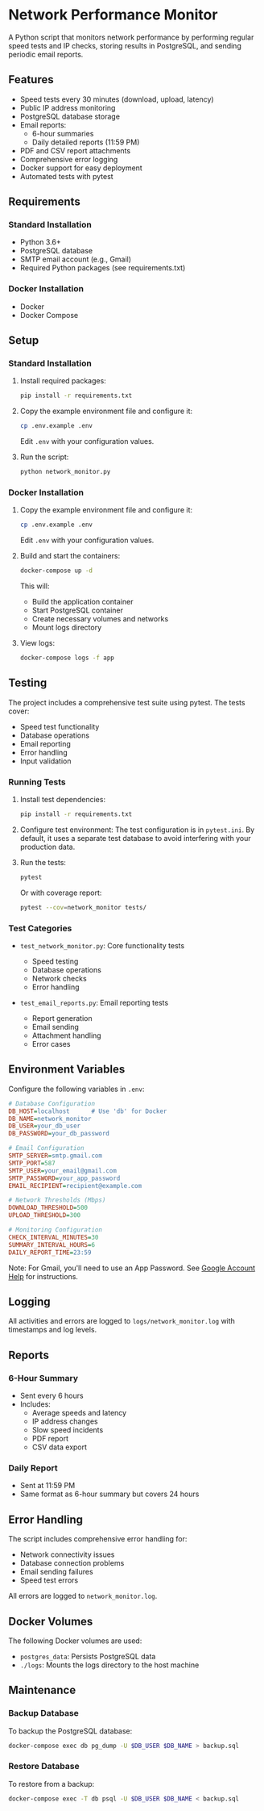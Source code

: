 # Network Performance Monitor

A Python script that monitors network performance by performing regular speed tests and IP checks, storing results in PostgreSQL, and sending periodic email reports.

## Features

- Speed tests every 30 minutes (download, upload, latency)
- Public IP address monitoring
- PostgreSQL database storage
- Email reports:
  - 6-hour summaries
  - Daily detailed reports (11:59 PM)
- PDF and CSV report attachments
- Comprehensive error logging
- Docker support for easy deployment
- Automated tests with pytest

## Requirements

### Standard Installation
- Python 3.6+
- PostgreSQL database
- SMTP email account (e.g., Gmail)
- Required Python packages (see requirements.txt)

### Docker Installation
- Docker
- Docker Compose

## Setup

### Standard Installation

1. Install required packages:
   ```bash
   pip install -r requirements.txt
   ```

2. Copy the example environment file and configure it:
   ```bash
   cp .env.example .env
   ```
   Edit `.env` with your configuration values.

3. Run the script:
   ```bash
   python network_monitor.py
   ```

### Docker Installation

1. Copy the example environment file and configure it:
   ```bash
   cp .env.example .env
   ```
   Edit `.env` with your configuration values.

2. Build and start the containers:
   ```bash
   docker-compose up -d
   ```

   This will:
   - Build the application container
   - Start PostgreSQL container
   - Create necessary volumes and networks
   - Mount logs directory

3. View logs:
   ```bash
   docker-compose logs -f app
   ```

## Testing

The project includes a comprehensive test suite using pytest. The tests cover:
- Speed test functionality
- Database operations
- Email reporting
- Error handling
- Input validation

### Running Tests

1. Install test dependencies:
   ```bash
   pip install -r requirements.txt
   ```

2. Configure test environment:
   The test configuration is in `pytest.ini`. By default, it uses a separate test database
   to avoid interfering with your production data.

3. Run the tests:
   ```bash
   pytest
   ```

   Or with coverage report:
   ```bash
   pytest --cov=network_monitor tests/
   ```

### Test Categories

- `test_network_monitor.py`: Core functionality tests
  - Speed testing
  - Database operations
  - Network checks
  - Error handling

- `test_email_reports.py`: Email reporting tests
  - Report generation
  - Email sending
  - Attachment handling
  - Error cases

## Environment Variables

Configure the following variables in `.env`:

```ini
# Database Configuration
DB_HOST=localhost      # Use 'db' for Docker
DB_NAME=network_monitor
DB_USER=your_db_user
DB_PASSWORD=your_db_password

# Email Configuration
SMTP_SERVER=smtp.gmail.com
SMTP_PORT=587
SMTP_USER=your_email@gmail.com
SMTP_PASSWORD=your_app_password
EMAIL_RECIPIENT=recipient@example.com

# Network Thresholds (Mbps)
DOWNLOAD_THRESHOLD=500
UPLOAD_THRESHOLD=300

# Monitoring Configuration
CHECK_INTERVAL_MINUTES=30
SUMMARY_INTERVAL_HOURS=6
DAILY_REPORT_TIME=23:59
```

Note: For Gmail, you'll need to use an App Password. See [Google Account Help](https://support.google.com/accounts/answer/185833?hl=en) for instructions.

## Logging

All activities and errors are logged to `logs/network_monitor.log` with timestamps and log levels.

## Reports

### 6-Hour Summary
- Sent every 6 hours
- Includes:
  - Average speeds and latency
  - IP address changes
  - Slow speed incidents
  - PDF report
  - CSV data export

### Daily Report
- Sent at 11:59 PM
- Same format as 6-hour summary but covers 24 hours

## Error Handling

The script includes comprehensive error handling for:
- Network connectivity issues
- Database connection problems
- Email sending failures
- Speed test errors

All errors are logged to `network_monitor.log`.

## Docker Volumes

The following Docker volumes are used:
- `postgres_data`: Persists PostgreSQL data
- `./logs`: Mounts the logs directory to the host machine

## Maintenance

### Backup Database
To backup the PostgreSQL database:
```bash
docker-compose exec db pg_dump -U $DB_USER $DB_NAME > backup.sql
```

### Restore Database
To restore from a backup:
```bash
docker-compose exec -T db psql -U $DB_USER $DB_NAME < backup.sql
``` 